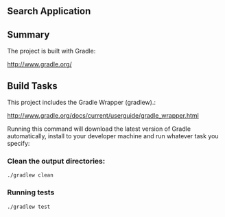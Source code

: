 Search Application
-------------------

## Summary

The project is built with Gradle:

http://www.gradle.org/

## Build Tasks

This project includes the Gradle Wrapper (gradlew).:

http://www.gradle.org/docs/current/userguide/gradle_wrapper.html

Running this command will download the latest version of Gradle automatically, install to your developer machine and run whatever task you specify:

### Clean the output directories:

	./gradlew clean

### Running tests

	./gradlew test


